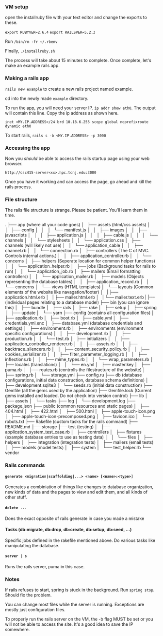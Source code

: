 ### VM setup

open the installruby file with your text editor and change the exports to these.

`export RUBYVER=2.6.4`
`export RAILSVER=5.2.3`

Run `/bin/rm -fr ~/.rbenv`

Finally, `./installruby.sh`

The process will take about 15 minutes to complete.
Once complete, let's make an example rails app.

### Making a rails app

`rails new example` to create a new rails project named example.

cd into the newly made `example` directory.

To run the app, you will need your server IP. `ip addr show eth0`. 
The output will contain this line. Copy the ip address as shown here.

`inet <MY.IP.ADDRESS>/24 brd 10.18.6.255 scope global noprefixroute dynamic eth0`

To start rails, `rails s -b <MY.IP.ADDRESS> -p 3000`

### Accessing the app

Now you *should* be able to access the rails startup page using your web browser.

`http://csc415-server<xx>.hpc.tcnj.edu:3000`

Once you have it working and can access the page, go ahead and kill the rails process.

### File structure

The rails file structure is strange. Please be patient. You'll learn them in time.

.
├── app (where all your code goes)
│   ├── assets (html/css assets)
│   │   ├── config
│   │   │   └── manifest.js
│   │   ├── images
│   │   ├── javascripts
│   │   │   ├── application.js
│   │   │   ├── cable.js
│   │   │   └── channels
│   │   └── stylesheets
│   │       └── application.css
│   ├── channels (will likely not use)
│   │   └── application_cable
│   │       ├── channel.rb
│   │       └── connection.rb
│   ├── controllers (The C of MVC. Controls internal actions.) 
│   │   ├── application_controller.rb
│   │   └── concerns
│   ├── helpers (Seperate location for common helper functions)
│   │   └── application_helper.rb
│   ├── jobs (Background tasks for rails to run)
│   │   └── application_job.rb
│   ├── mailers (Email formatting controllers)
│   │   └── application_mailer.rb
│   ├── models (Objects representing the database tables)
│   │   ├── application_record.rb
│   │   └── concerns
│   └── views (HTML templates)
│       └── layouts (Common elements of the website like navagation/footer)
│       |   ├── application.html.erb
│       |   ├── mailer.html.erb
│       |   └── mailer.text.erb
|       |--- <model name> (individual pages relating to a database model)
├── bin (you can ignore this)
│   ├── bundle
│   ├── rails
│   ├── rake
│   ├── setup
│   ├── spring
│   ├── update
│   └── yarn
├── config (contains all configuration files)
│   ├── application.rb
│   ├── boot.rb
│   ├── cable.yml
│   ├── credentials.yml.enc
│   ├── database.yml (database credentials and settings)
│   ├── environment.rb
│   ├── environments (environment specific configurations)
│   │   ├── development.rb
│   │   ├── production.rb
│   │   └── test.rb
│   ├── initializers
│   │   ├── application_controller_renderer.rb
│   │   ├── assets.rb
│   │   ├── backtrace_silencers.rb
│   │   ├── content_security_policy.rb
│   │   ├── cookies_serializer.rb
│   │   ├── filter_parameter_logging.rb
│   │   ├── inflections.rb
│   │   ├── mime_types.rb
│   │   └── wrap_parameters.rb
│   ├── locales (translations)
│   │   └── en.yml
│   ├── master.key
│   ├── puma.rb
│   ├── routes.rb (controlls the filestructure of the website)
│   ├── spring.rb
│   └── storage.yml
├── config.ru
├── db (database configurations, initial data construction, database schema definitions)
│   ├── development.sqlite3
│   └── seeds.rb (initial data construction)
├── Gemfile (all the gems used by the application)
├── Gemfile.lock (Current gems installed and loaded. Do not check into version control)
├── lib
│   ├── assets
│   └── tasks
├── log
│   └── development.log
├── package.json
├── public (common resources and static pages)
│   ├── 404.html
│   ├── 422.html
│   ├── 500.html
│   ├── apple-touch-icon.png
│   ├── apple-touch-icon-precomposed.png
│   ├── favicon.ico
│   └── robots.txt
├── Rakefile (custom tasks for the rails command)
├── README.md
├── storage
├── test (testing)
│   ├── application_system_test_case.rb
│   ├── controllers
│   ├── fixtures (example database entries to use as testing data)
│   │   └── files
│   ├── helpers
│   ├── integration (integration tests)
│   ├── mailers (email tests)
│   ├── models (model tests)
│   ├── system
│   └── test_helper.rb
└── vendor


### Rails commands

#### `generate <migration|scaffolding|...> <name> [<name>:<type>]`

Generates a combiniation of things like changes to database organization, 
new kinds of data and the pages to view and edit them, and all kinds of
other stuff.

#### `delete ...`

Does the exact opposite of rails generate in case you made a mistake

#### Tasks (db:migrate, db:drop, db:create, db:setup, db:seed, ...)

Specific jobs defined in the rakefile mentioned above. Do various tasks
like manipulating the database.

#### `server | s`

Runs the rails server, puma in this case.

### Notes

If rails refuses to start, spring is stuck in the background. Run `spring stop`.
Should fix the problem.

You can change most files while the server is running. Exceptions are mostly
just configuration files.

To properly run the rails server on the VM, the -b flag MUST be set or you
will not be able to access the site. It's a good idea to save the IP somewhere.
